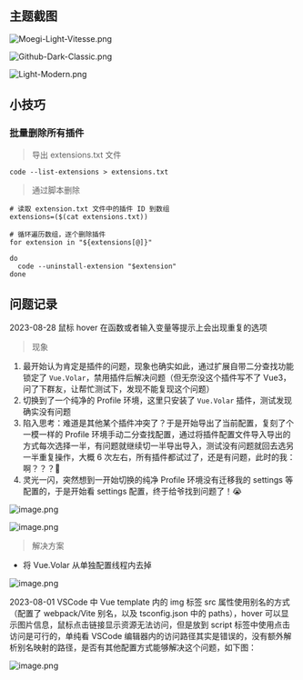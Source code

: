 ## 主题截图

![Moegi-Light-Vitesse.png](https://cdn.jsdelivr.net/gh/fengstats/blogcdn@main/2023/Moegi-Light-Vitesse2.png)

![Github-Dark-Classic.png](https://cdn.jsdelivr.net/gh/fengstats/blogcdn@main/2023/Github-Dark-Classic2.png)

![Light-Modern.png](https://cdn.jsdelivr.net/gh/fengstats/blogcdn@main/2023/Light-Modern2.png)

## 小技巧

### 批量删除所有插件

> 导出 extensions.txt 文件

```shell
code --list-extensions > extensions.txt
```

> 通过脚本删除

```shell
# 读取 extension.txt 文件中的插件 ID 到数组
extensions=($(cat extensions.txt))

# 循环遍历数组，逐个删除插件
for extension in "${extensions[@]}"

do
  code --uninstall-extension "$extension"
done
```

## 问题记录

2023-08-28 鼠标 hover 在函数或者输入变量等提示上会出现重复的选项

> 现象

1. 最开始认为肯定是插件的问题，现象也确实如此，通过扩展自带二分查找功能锁定了 `Vue.Volar`，禁用插件后解决问题（但无奈没这个插件写不了 Vue3，问了下群友，让帮忙测试下，发现不能复现这个问题）
2. 切换到了一个纯净的 Profile 环境，这里只安装了 `Vue.Volar` 插件，测试发现确实没有问题
3. 陷入思考：难道是其他某个插件冲突了？于是开始导出了当前配置，复刻了个一模一样的 Profile 环境手动二分查找配置，通过将插件配置文件导入导出的方式每次选择一半，有问题就继续切一半导出导入，测试没有问题就回去选另一半重复操作，大概 6 次左右，所有插件都试过了，还是有问题，此时的我：啊？？？🤨
4. 灵光一闪，突然想到一开始切换的纯净 Profile 环境没有迁移我的 settings 等配置的，于是开始看 settings 配置，终于给爷找到问题了！😭

![image.png](https://cdn.jsdelivr.net/gh/fengstats/blogcdn@main/2023/20230828165343.png)

![image.png](https://cdn.jsdelivr.net/gh/fengstats/blogcdn@main/2023/20230828165412.png)

> 解决方案

- 将 Vue.Volar 从单独配置线程内去掉

![image.png](https://cdn.jsdelivr.net/gh/fengstats/blogcdn@main/2023/20230828165249.png)

2023-08-01 VSCode 中 Vue template 内的 img 标签 src 属性使用别名的方式（配置了 webpack/Vite 别名，以及 tsconfig.json 中的 paths），hover 可以显示图片信息，鼠标点击链接显示资源无法访问，但是放到 script 标签中使用点击访问是可行的，单纯看 VSCode 编辑器内的访问路径其实是错误的，没有额外解析别名映射的路径，是否有其他配置方式能够解决这个问题，如下图：

![image.png](https://cdn.jsdelivr.net/gh/fengstats/blogcdn@main/2023/20230801162200.png)
